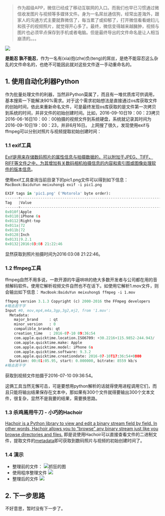 > 作为超级APP，微信已经成了移动互联网的入口。而我们也早已习惯通过微信收发图片与视频等多媒体文件。身为一名屌丝通信狗，经常出差海外，跟家人的沟通方式主要就靠微信了，每当累了或抑郁了，打开微信看看媳妇儿和孩子的视频照片，就觉得开心多了。最终，微信变得越来越臃肿，视频与图片也必须早点保存到手机或者电脑。但是最终导出的文件命名是让人相当崩溃的。。。

![](http://upload-images.jianshu.io/upload_images/2639285-e891cf11d65d9f87.png?imageMogr2/auto-orient/strip%7CimageView2/2/w/1240)

**是能忍 孰不能忍**，作为一名有(xia)抱(zhe)负(teng)的屌丝，是绝不能容忍这么杂乱的文件命名的，也绝不可能因此就对这些文件逐一手动重命名的。

## 1. 使用自动化利器Python
作为批量处理文件的利器，当然非Python莫属了，而且有一堆优质库可供调用，基本搜索一下能解决90%需求。对于这个需求初始想法是直接通过os库获取文件的创始时间，依此来重新命名文件，可是最终发现os库获取的是文件第一次拷贝到系统的时间，并非文件的初始创建时间。比如，2016-09-10日19：00：23拷贝2016-06-16日10：00：00拍摄的视频文件到系统硬盘，系统就记录其时间为2016-09-10日19：00：23，并非6月16日。
上网搜了很久，发现使用exif与ffmpeg可以分别对照片与视频提取初始创建时间：

### 1.1 exif工具
[Exif是用来存储数码照片的属性信息与拍摄数据的，可以附加于JPEG、TIFF、RIFF等文件之中，为其增加有关数码相机拍摄信息的内容和索引图或图像处理软件的版本信息](https://zh.wikipedia.org/wiki/EXIF)。

使用exif工具查询当前目录下的pic1.png文件可以得到如下信息：
`MacBook:BaiduYun meixuhong$ exif -i pic1.png`

```Python
EXIF tags in 'pic1.png' ('Motorola' byte order):
------+------------------------------------------------------------------------
Tag   |Value
------+------------------------------------------------------------------------
0x010f|Apple
0x0110|iPhone 6s
0x0112|Right-top
0x011a|72
0x011b|72
0x0128|Inch
0x0131|9.2.1
0x0132|2016:03:08 21:22:46
```
显然获取到照片拍摄时间为2016:03:08 21:22:46。

### 1.2 ffmpeg工具
ffmpeg自然不用多说，一款开源的牛逼哄哄的绝大多数开发者与公司都在用的音频解码软件。使用它解析视频文件自然也不在话下。如使用它解析1.mov文件，则会输出如下信息：
`MacBook:BaiduYun meixuhong$ ffmpeg -i 1.mov`

```Python
ffmpeg version 3.1.3 Copyright (c) 2000-2016 the FFmpeg developers
#略去若干字
Input #0, mov,mp4,m4a,3gp,3g2,mj2, from '1.mov':
  Metadata:
    major_brand     : qt  
    minor_version   : 0
    compatible_brands: qt  
    creation_time   : 2016-07-10 09:36:54
    com.apple.quicktime.location.ISO6709: +30.2216+115.9852-244.943/
    com.apple.quicktime.make: Apple
    com.apple.quicktime.model: iPhone 6s
    com.apple.quicktime.software: 9.3.2
    com.apple.quicktime.creationdate: 2016-07-10T17:36:54+0800
  Duration: 00:01:05.95, start: 0.000000, bitrate: 8559 kb/s
#略去若干字
  ```
获取到视频文件拍摄于2016-07-10 09:36:54。

这俩工具当然无懈可击，可是要想用python解析的话就得使用进程调用它们，而且只能将输出结果保存在文本中，那如果有300个文件就得要输出300个文本文件，很复杂，显然不是我要的结果，需要换思路。

### 1.3 杀鸡焉用牛刀 - 小巧的Hachoir
[Hachoir is a Python library to view and edit a binary stream field by field. In other words, Hachoir allows you to “browse” any binary stream just like you browse directories and files.](https://pypi.python.org/pypi/hachoir3-superdesk/3.0a1.post2)
即是说使用Hachoir可以直接查看文件的二进制文件，提取文件的[metadata](https://en.wikipedia.org/wiki/Metadata)即可获取到数码照片与视频的初始创建时间了。

### 1.4 演示

- 整理前的文件：
![抓狂的图](https://github.com/wowmarcomei/RenameVideosImages/blob/master/Original.png)
- 使用程序整理文件
![](https://github.com/wowmarcomei/RenameVideosImages/blob/master/RenameVideosImages.gif)
- 整理后的文件
![](https://github.com/wowmarcomei/RenameVideosImages/blob/master/Final.png)


## 2. 下一步思路
不好意思，暂时没有下一步了。
